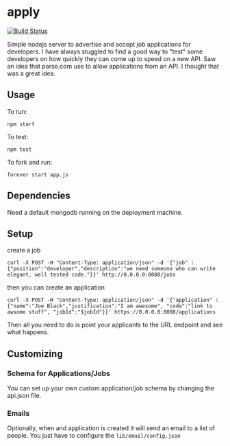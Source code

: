 apply
=====

[![Build Status](https://travis-ci.org/tgsoverly/apply.png)](https://travis-ci.org/tgsoverly/apply)

Simple nodejs server to advertise and accept job applications for developers.  I have always stuggled to find a good way to "test" some developers on how quickly they can come up to speed on a new API.  Saw an idea that parse.com use to allow applications from an API.  I thought that was a great idea.

Usage
-----

To run:

    npm start

To test:

    npm test

To fork and run:

    forever start app.js

Dependencies
----------

Need a default mongodb running on the deployment machine.

Setup 
------

create a job 

    curl -X POST -H "Content-Type: application/json" -d '{"job" :{"position":"developer","description":"we need someone who can write elegant, well tested code."}}' http://0.0.0.0:8080/jobs

then you can create an application

    curl -X POST -H "Content-Type: application/json" -d '{"application" :{"name":"Joe Black","justification":"I am awesome", "code":"link to awsome stuff", "jobId":"$jobId"}}' https://0.0.0.0:8080/applications

Then all you need to do is point your applicants to the URL endpoint and see what happens.

Customizing
----------

### Schema for Applications/Jobs

You can set up your own custom application/job schema by changing the api.json file.

### Emails

Optionally, when and application is created it will send an email to a list of people.  You just have to configure the `lib/email/config.json`
